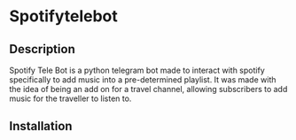 # Spotifytelebot
## Description
Spotify Tele Bot is a python telegram bot made to interact with spotify specifically to add music into a pre-determined playlist. It was made with the idea of being an add on for a travel channel, allowing subscribers to add music for the traveller to listen to.
## Installation